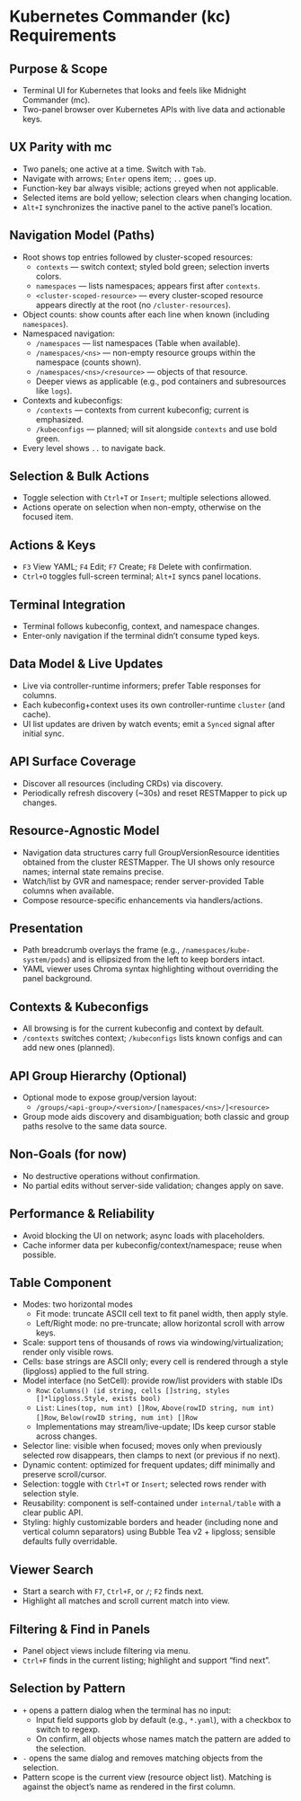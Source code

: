 # Kubernetes Commander (kc) Requirements

## Purpose & Scope
- Terminal UI for Kubernetes that looks and feels like Midnight Commander (mc).
- Two-panel browser over Kubernetes APIs with live data and actionable keys.

## UX Parity with mc
- Two panels; one active at a time. Switch with `Tab`.
- Navigate with arrows; `Enter` opens item; `..` goes up.
- Function-key bar always visible; actions greyed when not applicable.
- Selected items are bold yellow; selection clears when changing location.
- `Alt+I` synchronizes the inactive panel to the active panel’s location.

## Navigation Model (Paths)
- Root shows top entries followed by cluster-scoped resources:
  - `contexts` — switch context; styled bold green; selection inverts colors.
  - `namespaces` — lists namespaces; appears first after `contexts`.
  - `<cluster-scoped-resource>` — every cluster-scoped resource appears directly at the root (no `/cluster-resources`).
- Object counts: show counts after each line when known (including `namespaces`).
- Namespaced navigation:
  - `/namespaces` — list namespaces (Table when available).
  - `/namespaces/<ns>` — non-empty resource groups within the namespace (counts shown).
  - `/namespaces/<ns>/<resource>` — objects of that resource.
  - Deeper views as applicable (e.g., pod containers and subresources like `logs`).
- Contexts and kubeconfigs:
  - `/contexts` — contexts from current kubeconfig; current is emphasized.
  - `/kubeconfigs` — planned; will sit alongside `contexts` and use bold green.
- Every level shows `..` to navigate back.

## Selection & Bulk Actions
- Toggle selection with `Ctrl+T` or `Insert`; multiple selections allowed.
- Actions operate on selection when non-empty, otherwise on the focused item.

## Actions & Keys
- `F3` View YAML; `F4` Edit; `F7` Create; `F8` Delete with confirmation.
- `Ctrl+O` toggles full-screen terminal; `Alt+I` syncs panel locations.

## Terminal Integration
- Terminal follows kubeconfig, context, and namespace changes.
- Enter-only navigation if the terminal didn’t consume typed keys.

## Data Model & Live Updates
- Live via controller-runtime informers; prefer Table responses for columns.
- Each kubeconfig+context uses its own controller-runtime `cluster` (and cache).
- UI list updates are driven by watch events; emit a `Synced` signal after initial sync.

## API Surface Coverage
- Discover all resources (including CRDs) via discovery.
- Periodically refresh discovery (~30s) and reset RESTMapper to pick up changes.

## Resource‑Agnostic Model
- Navigation data structures carry full GroupVersionResource identities obtained from the cluster RESTMapper. The UI shows only resource names; internal state remains precise.
- Watch/list by GVR and namespace; render server-provided Table columns when available.
- Compose resource-specific enhancements via handlers/actions.

## Presentation
- Path breadcrumb overlays the frame (e.g., `/namespaces/kube-system/pods`) and is ellipsized from the left to keep borders intact.
- YAML viewer uses Chroma syntax highlighting without overriding the panel background.

## Contexts & Kubeconfigs
- All browsing is for the current kubeconfig and context by default.
- `/contexts` switches context; `/kubeconfigs` lists known configs and can add new ones (planned).

## API Group Hierarchy (Optional)
- Optional mode to expose group/version layout:
  - `/groups/<api-group>/<version>/[namespaces/<ns>/]<resource>`
- Group mode aids discovery and disambiguation; both classic and group paths resolve to the same data source.

## Non-Goals (for now)
- No destructive operations without confirmation.
- No partial edits without server-side validation; changes apply on save.

## Performance & Reliability
- Avoid blocking the UI on network; async loads with placeholders.
- Cache informer data per kubeconfig/context/namespace; reuse when possible.

## Table Component
- Modes: two horizontal modes
  - Fit mode: truncate ASCII cell text to fit panel width, then apply style.
  - Left/Right mode: no pre-truncate; allow horizontal scroll with arrow keys.
- Scale: support tens of thousands of rows via windowing/virtualization; render only visible rows.
- Cells: base strings are ASCII only; every cell is rendered through a style (lipgloss) applied to the full string.
- Model interface (no SetCell): provide row/list providers with stable IDs
  - `Row`: `Columns() (id string, cells []string, styles []*lipgloss.Style, exists bool)`
  - `List`: `Lines(top, num int) []Row`, `Above(rowID string, num int) []Row`, `Below(rowID string, num int) []Row`
  - Implementations may stream/live-update; IDs keep cursor stable across changes.
- Selector line: visible when focused; moves only when previously selected row disappears, then clamps to next (or previous if no next).
- Dynamic content: optimized for frequent updates; diff minimally and preserve scroll/cursor.
- Selection: toggle with `Ctrl+T` or `Insert`; selected rows render with selection style.
- Reusability: component is self-contained under `internal/table` with a clear public API.
- Styling: highly customizable borders and header (including none and vertical column separators) using Bubble Tea v2 + lipgloss; sensible defaults fully overridable.

## Viewer Search
- Start a search with `F7`, `Ctrl+F`, or `/`; `F2` finds next.
- Highlight all matches and scroll current match into view.

## Filtering & Find in Panels
- Panel object views include filtering via menu.
- `Ctrl+F` finds in the current listing; highlight and support “find next”.

## Selection by Pattern
- `+` opens a pattern dialog when the terminal has no input:
  - Input field supports glob by default (e.g., `*.yaml`), with a checkbox to switch to regexp.
  - On confirm, all objects whose names match the pattern are added to the selection.
- `-` opens the same dialog and removes matching objects from the selection.
- Pattern scope is the current view (resource object list). Matching is against the object’s name as rendered in the first column.
